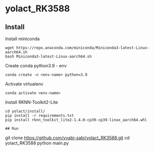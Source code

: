 # yolact_RK3588

## Install
Install miniconda
```
wget https://repo.anaconda.com/miniconda/Miniconda3-latest-Linux-aarch64.sh
bash Miniconda3-latest-Linux-aarch64.sh
```
Create conda python3.9 - env
```
conda create -n <env-name> python=3.9
```
Activate virtualenv
```
conda activate <env-name>
```
Install RKNN-Toolkit2-Lite
```
cd yolact/install/
pip install -r requirements.txt
pip install rknn_toolkit_lite2-1.4.0-cp39-cp39-linux_aarch64.whl

## Run
```
git clone https://github.com/vvabi-sabi/yolact_RK3588.git
cd yolact_RK3588
python main.py
```